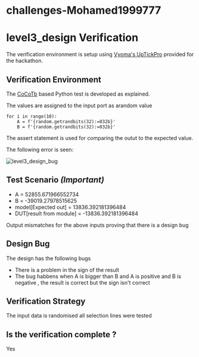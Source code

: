 # challenges-Mohamed1999777
# level3_design  Verification

The verification environment is setup using [Vyoma's UpTickPro](https://vyomasystems.com) provided for the hackathon.

## Verification Environment

The [CoCoTb](https://www.cocotb.org/) based Python test is developed as explained. 

The values are assigned to the input port as arandom value 
    
    for i in range(10):
        A = f'{random.getrandbits(32):=032b}'
        B = f'{random.getrandbits(32):=032b}'


The assert statement is used for comparing the  outut to the expected value.

The following error is seen:

![level3_design_bug](https://user-images.githubusercontent.com/100050717/182199012-e4d6f744-56e5-47ec-babc-ba3a821dcd5f.PNG)

## Test Scenario *(Important)*
- A  =  52855.671966552734 
- B  = -39019.27978515625 
- model[Expected out]       =  13836.392181396484 
- DUT[result from module]   = -13836.392181396484


Output mismatches for the above inputs proving that there is a design bug

## Design Bug
The design has the following bugs

* There is a problem in the sign of the result
* The bug habbens when A is bigger than B and A is positive and B is negative , the result is correct but the sign isn't correct
 
## Verification Strategy
 The input data is randomised 
 all selection lines were tested 
## Is the verification complete ?
 Yes
